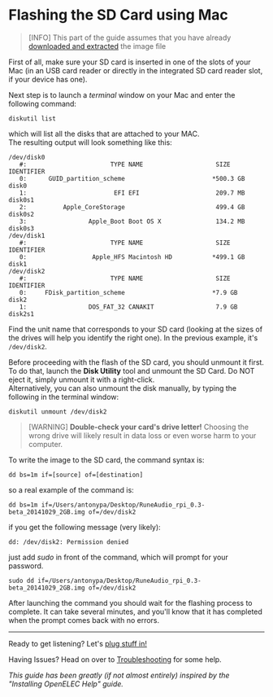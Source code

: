 # Flashing the SD Card using Mac

> [INFO] This part of the guide assumes that you have already [downloaded and extracted](../quick-start/quick-start-guide.md#download-and-extract) the image file

First of all, make sure your SD card is inserted in one of the slots of your Mac (in an USB card reader or directly in the integrated SD card reader slot, if your device has one).

Next step is to launch a *terminal* window on your Mac and enter the following command:

`diskutil list`

which will list all the disks that are attached to your MAC.  
The resulting output will look something like this:

    /dev/disk0
       #:                       TYPE NAME                    SIZE       IDENTIFIER
       0:      GUID_partition_scheme                        *500.3 GB   disk0
       1:                        EFI EFI                     209.7 MB   disk0s1
       2:          Apple_CoreStorage                         499.4 GB   disk0s2
       3:                 Apple_Boot Boot OS X               134.2 MB   disk0s3
    /dev/disk1
       #:                       TYPE NAME                    SIZE       IDENTIFIER
       0:                  Apple_HFS Macintosh HD           *499.1 GB   disk1
    /dev/disk2
       #:                       TYPE NAME                    SIZE       IDENTIFIER
       0:     FDisk_partition_scheme                        *7.9 GB     disk2
       1:                 DOS_FAT_32 CANAKIT                 7.9 GB     disk2s1

Find the unit name that corresponds to your SD card (looking at the sizes of the drives will help you identify the right one). 
In the previous example, it's `/dev/disk2`.

Before proceeding with the flash of the SD card, you should unmount it first. To do that, launch the **Disk Utility** tool and unmount the SD Card.
Do NOT eject it, simply unmount it with a right-click.  
Alternatively, you can also unmount the disk manually, by typing the following in the terminal window:

`diskutil unmount /dev/disk2`

> [WARNING] **Double-check your card's drive letter!** Choosing the wrong drive will likely result in data loss or even worse harm to your computer.

To write the image to the SD card, the command syntax is:

`dd bs=1m if=[source] of=[destination]`

so a real example of the command is:

`dd bs=1m if=/Users/antonypa/Desktop/RuneAudio_rpi_0.3-beta_20141029_2GB.img of=/dev/disk2`

if you get the following message (very likely):

`dd: /dev/disk2: Permission denied`

just add *sudo* in front of the command, which will prompt for your password.
 
`sudo dd if=/Users/antonypa/Desktop/RuneAudio_rpi_0.3-beta_20141029_2GB.img of=/dev/disk2`

After launching the command you should wait for the flashing process to complete. It can take several minutes, and you'll know that it has completed when the prompt comes back with no errors.

***

Ready to get listening? Let's [plug stuff in!](http://www.runeaudio.com/documentation/quick-start/quick-start-guide/#prepare-the-device)

Having Issues? Head on over to [Troubleshooting](http://www.runeaudio.com/documentation/troubleshooting/common-troubleshooting/) for some help.

*This guide has been greatly (if not almost entirely) inspired by the "Installing OpenELEC Help" guide.*
